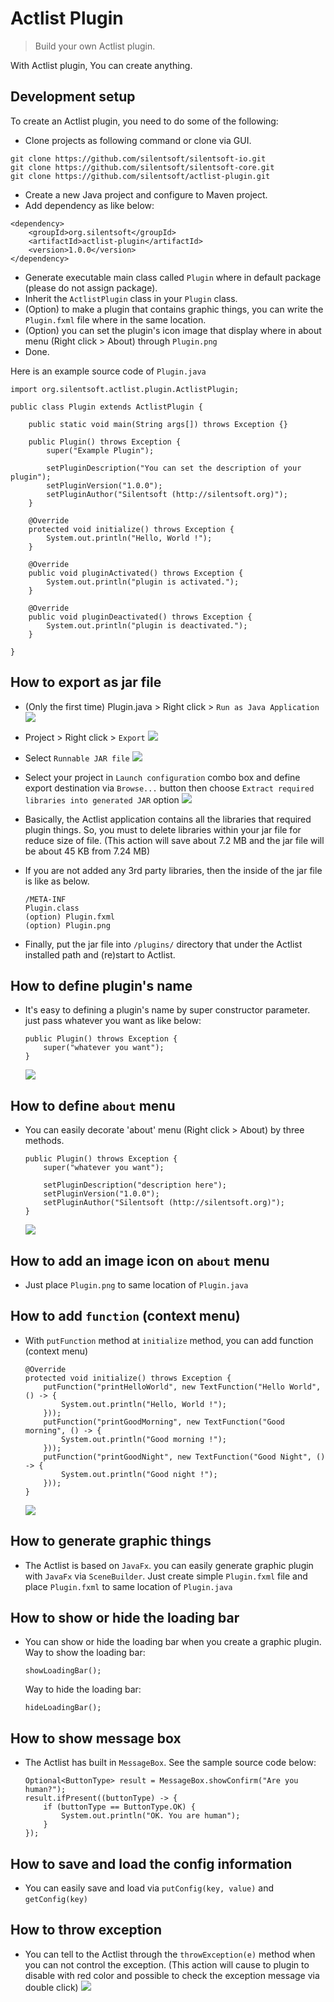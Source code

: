 # Actlist Plugin
> Build your own Actlist plugin.

With Actlist plugin, You can create anything.

## Development setup

To create an Actlist plugin, you need to do some of the following:
* Clone projects as following command or clone via GUI.
```
git clone https://github.com/silentsoft/silentsoft-io.git
git clone https://github.com/silentsoft/silentsoft-core.git
git clone https://github.com/silentsoft/actlist-plugin.git
```
* Create a new Java project and configure to Maven project.
* Add dependency as like below:
```
<dependency>
	<groupId>org.silentsoft</groupId>
	<artifactId>actlist-plugin</artifactId>
	<version>1.0.0</version>
</dependency>
```
* Generate executable main class called `Plugin` where in default package (please do not assign package).
* Inherit the `ActlistPlugin` class in your `Plugin` class.
* (Option) to make a plugin that contains graphic things, you can write the `Plugin.fxml` file where in the same location.
* (Option) you can set the plugin's icon image that display where in about menu (Right click > About) through `Plugin.png`
* Done.

Here is an example source code of `Plugin.java`
```
import org.silentsoft.actlist.plugin.ActlistPlugin;

public class Plugin extends ActlistPlugin {
    
    public static void main(String args[]) throws Exception {}
    
    public Plugin() throws Exception {
        super("Example Plugin");
        
        setPluginDescription("You can set the description of your plugin");
        setPluginVersion("1.0.0");
        setPluginAuthor("Silentsoft (http://silentsoft.org)");
    }
    
    @Override
    protected void initialize() throws Exception {
        System.out.println("Hello, World !");
    }
    
    @Override
    public void pluginActivated() throws Exception {
        System.out.println("plugin is activated.");
    }
    
    @Override
    public void pluginDeactivated() throws Exception {
        System.out.println("plugin is deactivated.");
    }

}
```

## How to export as jar file

* (Only the first time) Plugin.java > Right click > `Run as Java Application`
  ![](http://silentsoft.org/actlist/images/export-1.png)

* Project > Right click > `Export`
  ![](http://silentsoft.org/actlist/images/export-2.png)

* Select `Runnable JAR file`
  ![](http://silentsoft.org/actlist/images/export-3.png)

* Select your project in `Launch configuration` combo box and define export destination via `Browse...` button then choose `Extract required libraries into generated JAR` option
  ![](http://silentsoft.org/actlist/images/export-4.png)

* Basically, the Actlist application contains all the libraries that required plugin things. So, you must to delete libraries within your jar file for reduce size of file. (This action will save about 7.2 MB and the jar file will be about 45 KB from 7.24 MB)
* If you are not added any 3rd party libraries, then the inside of the jar file is like as below.
  ```
  /META-INF
  Plugin.class
  (option) Plugin.fxml
  (option) Plugin.png
  ```
* Finally, put the jar file into `/plugins/` directory that under the Actlist installed path and (re)start to Actlist.

## How to define plugin's name

* It's easy to defining a plugin's name by super constructor parameter. just pass whatever you want as like below:
  ```
  public Plugin() throws Exception {
      super("whatever you want");
  }
  ```
  ![](http://silentsoft.org/actlist/images/how-to-define-plugin-name.png)

## How to define `about` menu

* You can easily decorate 'about' menu (Right click > About) by three methods.
  ```
  public Plugin() throws Exception {
      super("whatever you want");
      
      setPluginDescription("description here");
      setPluginVersion("1.0.0");
      setPluginAuthor("Silentsoft (http://silentsoft.org)");
  }
  ```
  ![](http://silentsoft.org/actlist/images/how-to-define-about-menu.png)

## How to add an image icon on `about` menu

* Just place `Plugin.png` to same location of `Plugin.java`

## How to add `function` (context menu)

* With `putFunction` method at `initialize` method, you can add function (context menu)
  ```
  @Override
  protected void initialize() throws Exception {
  	  putFunction("printHelloWorld", new TextFunction("Hello World", () -> {
		  System.out.println("Hello, World !");
	  }));
	  putFunction("printGoodMorning", new TextFunction("Good morning", () -> {
		  System.out.println("Good morning !");
	  }));
	  putFunction("printGoodNight", new TextFunction("Good Night", () -> {
		  System.out.println("Good night !");
	  }));
  }
  ```
  ![](http://silentsoft.org/actlist/images/how-to-add-function-context-menu.png)

## How to generate graphic things

* The Actlist is based on `JavaFx`. you can easily generate graphic plugin with `JavaFx` via `SceneBuilder`. Just create simple `Plugin.fxml` file and place `Plugin.fxml` to same location of `Plugin.java`

## How to show or hide the loading bar

* You can show or hide the loading bar when you create a graphic plugin.
  Way to show the loading bar:
  ```
  showLoadingBar();
  ```
  Way to hide the loading bar:
  ```
  hideLoadingBar();
  ```

## How to show message box

* The Actlist has built in `MessageBox`. See the sample source code below:
  ```
  Optional<ButtonType> result = MessageBox.showConfirm("Are you human?");
  result.ifPresent((buttonType) -> {
      if (buttonType == ButtonType.OK) {
          System.out.println("OK. You are human");
	  }
  });
  ```

## How to save and load the config information

* You can easily save and load via `putConfig(key, value)` and `getConfig(key)`

## How to throw exception

* You can tell to the Actlist through the `throwException(e)` method when you can not control the exception. (This action will cause to plugin to disable with red color and possible to  check the exception message via double click)
  ![](http://silentsoft.org/actlist/images/how-to-throw-exception.png)